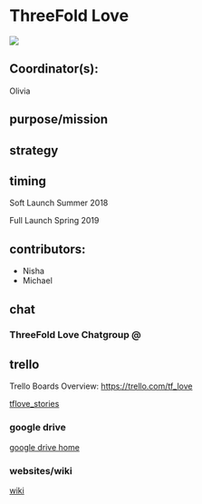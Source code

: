 
# ThreeFold Love

![](https://images.unsplash.com/photo-1516646085441-e1719f13aa3e?ixlib=rb-0.3.5&ixid=eyJhcHBfaWQiOjEyMDd9&s=93341582c6b79df39b45b93000761ec4&auto=format&fit=crop&w=666&q=80)

## Coordinator(s): 

Olivia

## purpose/mission


## strategy

## timing

Soft Launch Summer 2018

Full Launch Spring 2019

## contributors: 

- Nisha 
- Michael 


## chat
### ThreeFold Love Chatgroup @ 


## trello
Trello Boards Overview: https://trello.com/tf_love

[tflove_stories](https://trello.com/b/yEz1Eobm/tflovestories)


### google drive
[google drive home](https://drive.google.com/drive/u/4/folders/1be12Wk_T7FHlQV2mCBQBe9e0W8nE-j3Y)


### websites/wiki
[wiki](https://github.com/threefoldfoundation/info_love)
